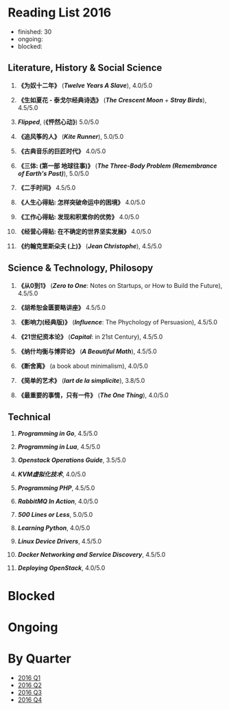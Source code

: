 Reading List 2016
========================

* finished: 30
* ongoing:
* blocked:

## Literature, History & Social Science
1. **《为奴十二年》** (***Twelve Years A Slave***), 4.0/5.0

1. **《生如夏花 - 泰戈尔经典诗选》** (***The Crescent Moon*** + ***Stray Birds***), 4.5/5.0

1. ***Flipped***, (**《怦然心动》**) 5.0/5.0

1. **《追风筝的人》** (***Kite Runner***), 5.0/5.0

1. **《古典音乐的巨匠时代》** 4.0/5.0

1. **《三体: (第一部 地球往事)》** (***The Three-Body Problem (Remembrance of Earth's Past)***), 5.0/5.0

1. **《二手时间》** 4.5/5.0

1. **《人生心得贴: 怎样突破命运中的困境》** 4.0/5.0

1. **《工作心得贴: 发现和积累你的优势》** 4.0/5.0

1. **《经营心得贴: 在不确定的世界坚实发展》** 4.0/5.0

1. **《约翰克里斯朵夫 (上)》** (***Jean Christophe***), 4.5/5.0

## Science & Technology, Philosopy
1. **《从0到1》** (***Zero to One***: Notes on Startups, or How to Build the Future), 4.5/5.0

1. **《胡希恕金匮要略讲座》** 4.5/5.0

1. **《影响力(经典版)》** (***Influence***: The Phychology of Persuasion), 4.5/5.0

1. **《21世纪资本论》** (***Capital***: in 21st Century), 4.5/5.0

1. **《纳什均衡与博弈论》** (***A Beautiful Math***), 4.5/5.0

1. **《断舍离》** (a book about minimalism), 4.0/5.0

1. **《简单的艺术》** (***lart de la simplicite***), 3.8/5.0

1. **《最重要的事情，只有一件》** (***The One Thing***), 4.0/5.0

## Technical
1. ***Programming in Go***, 4.5/5.0

1. ***Programming in Lua***, 4.5/5.0

1. ***Openstack Operations Guide***, 3.5/5.0

1. ***KVM虚拟化技术***, 4.0/5.0

1. ***Programming PHP***, 4.5/5.0

1. ***RabbitMQ In Action***, 4.0/5.0

1. ***500 Lines or Less***, 5.0/5.0

1. ***Learning Python***, 4.0/5.0

1. ***Linux Device Drivers***, 4.5/5.0

1. ***Docker Networking and Service Discovery***, 4.5/5.0

1. ***Deploying OpenStack***, 4.0/5.0


# Blocked

# Ongoing

# By Quarter
- [2016 Q1](2016_Q1.md)
- [2016 Q2](2016_Q2.md)
- [2016 Q3](2016_Q3.md)
- [2016 Q4](2016_Q4.md)

